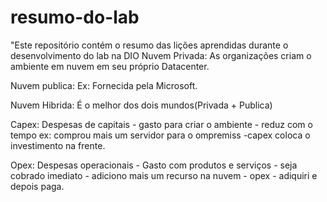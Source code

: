 # resumo-do-lab
"Este repositório contém o resumo das lições aprendidas durante o desenvolvimento do lab na DIO
Nuvem Privada: As organizações criam o ambiente em nuvem em seu próprio Datacenter.

Nuvem publica: Ex: Fornecida pela Microsoft.

Nuvem Hibrida: É o melhor dos dois mundos(Privada + Publica)

Capex: Despesas de capitais - gasto para criar o ambiente - reduz com o tempo ex: comprou mais um servidor para o ompremiss -capex coloca o investimento na frente.

Opex:  Despesas operacionais - Gasto com produtos e serviços - seja cobrado imediato - adiciono mais um recurso na nuvem - opex - adiquiri e depois paga.
